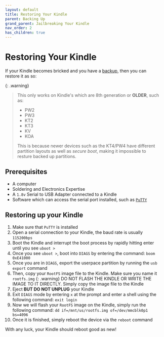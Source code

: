 ```yaml
---
layout: default
title: Restoring Your Kindle
parent: Backing Up
grand_parent: Jailbreaking Your Kindle
nav_order: 2
has_children: true
---
```


# Restoring Your Kindle
If your Kindle becomes bricked and you have a [backup](./backing-up.html), then you can restore it as so:

{: .warning}
> This only works on Kindle's which are 8th generation or **OLDER**, such as:
> - PW2
> - PW3
> - KT2
> - KT3
> - KV
> - KOA
> 
> This is because newer devices such as the KT4/PW4 have different partition layouts as well as *secure boot*,  making it impossible to resture backed up partitions.

## Prerequisites
- A computer
- Soldering and Electronics Expertise
- A `1.8v` Serial to USB Adapter connected to a Kindle
- Software which can access the serial port installed, such as [`PuTTY`](https://www.putty.org/)

## Restoring up your Kindle
1. Make sure that `PuTTY` is installed
2. Open a serial connection to your Kindle, the baud rate is usually `115200bps`
3. Boot the Kindle and interrupt the boot process by rapidly hitting enter until you see `uboot >`
4. Once you see `uboot >`, boot into `DIAGS` by entering the command: `boom 0xE41000`
5. Once you are in `DIAGS`, export the userpace partition by running the `usb export` command
6. Then, copy your `RootFS` image file to the Kindle. Make sure you name it `rootfs.img`
    {: .warning}
    DO NOT FLASH THE KINDLE OR WRITE THE IMAGE TO IT DIRECTLY. Simply copy the image file to the Kindle
8. Eject **BUT DO NOT UNPLUG** your Kindle
9. Exit `DIAGS` mode by entering `x` at the prompt and enter a shell using the following command: `exit login`
10. Now we will flash your `RootFS` image on the Kindle, simply run the following command: `dd if=/mnt/us/rootfs.img of=/dev/mmcblk0p1 bs=4096`
11. Once it is finished, simply reboot the device via the `reboot` command

With any luck, your Kindle should reboot good as new!